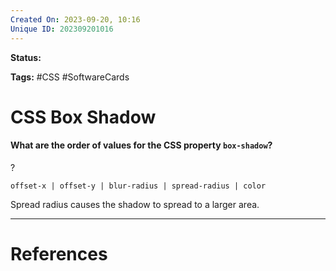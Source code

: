 ```yaml
---
Created On: 2023-09-20, 10:16
Unique ID: 202309201016
---
```

**Status:** 

**Tags:** #CSS #SoftwareCards 

# CSS Box Shadow

#### What are the order of values for the CSS property `box-shadow`?
?
```
offset-x | offset-y | blur-radius | spread-radius | color
```
Spread radius causes the shadow to spread to a larger area.
<!--SR:!2023-11-04,19,250-->




---
# References
